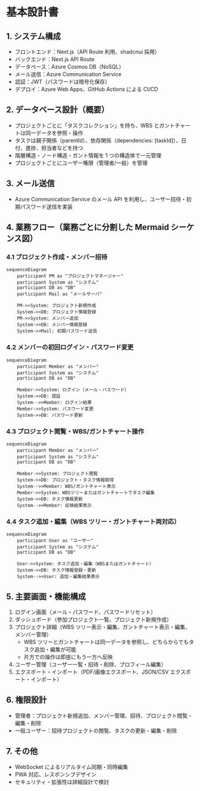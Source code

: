 # 基本設計書

## 1. システム構成

- フロントエンド：Next.js（API Route 利用、shadcnui 採用）
- バックエンド：Next.js API Route
- データベース：Azure Cosmos DB（NoSQL）
- メール送信：Azure Communication Service
- 認証：JWT（パスワードは暗号化保存）
- デプロイ：Azure Web Apps、GitHub Actions による CI/CD

## 2. データベース設計（概要）

- プロジェクトごとに「タスクコレクション」を持ち、WBS とガントチャートは同一データを参照・操作
- タスクは親子関係（parentId）、依存関係（dependencies: [taskId]）、日付、進捗、担当者などを持つ
- 階層構造・ノード構造・ガント情報を 1 つの構造体で一元管理
- プロジェクトごとにユーザー権限（管理者/一般）を管理

## 3. メール送信

- Azure Communication Service のメール API を利用し、ユーザー招待・初期パスワード送信を実装

## 4. 業務フロー（業務ごとに分割した Mermaid シーケンス図）

### 4.1 プロジェクト作成・メンバー招待

```mermaid
sequenceDiagram
    participant PM as "プロジェクトマネージャー"
    participant System as "システム"
    participant DB as "DB"
    participant Mail as "メールサーバ"

    PM->>System: プロジェクト新規作成
    System->>DB: プロジェクト情報登録
    PM->>System: メンバー追加
    System->>DB: メンバー情報登録
    System->>Mail: 初期パスワード送信
```

### 4.2 メンバーの初回ログイン・パスワード変更

```mermaid
sequenceDiagram
    participant Member as "メンバー"
    participant System as "システム"
    participant DB as "DB"

    Member->>System: ログイン（メール・パスワード）
    System->>DB: 認証
    System-->>Member: ログイン結果
    Member->>System: パスワード変更
    System->>DB: パスワード更新
```

### 4.3 プロジェクト閲覧・WBS/ガントチャート操作

```mermaid
sequenceDiagram
    participant Member as "メンバー"
    participant System as "システム"
    participant DB as "DB"

    Member->>System: プロジェクト閲覧
    System->>DB: プロジェクト・タスク情報取得
    System-->>Member: WBS/ガントチャート表示
    Member->>System: WBSツリーまたはガントチャートでタスク編集
    System->>DB: タスク情報更新
    System-->>Member: 反映結果表示
```

### 4.4 タスク追加・編集（WBS ツリー・ガントチャート両対応）

```mermaid
sequenceDiagram
    participant User as "ユーザー"
    participant System as "システム"
    participant DB as "DB"

    User->>System: タスク追加・編集（WBSまたはガントチャート）
    System->>DB: タスク情報登録・更新
    System-->>User: 追加・編集結果表示
```

## 5. 主要画面・機能構成

1. ログイン画面（メール・パスワード、パスワードリセット）
2. ダッシュボード（参加プロジェクト一覧、プロジェクト新規作成）
3. プロジェクト詳細（WBS ツリー表示・編集、ガントチャート表示・編集、メンバー管理）
   - WBS ツリーとガントチャートは同一データを参照し、どちらからでもタスク追加・編集が可能
   - 片方での操作は即座にもう一方へ反映
4. ユーザー管理（ユーザー一覧・招待・削除、プロフィール編集）
5. エクスポート・インポート（PDF/画像エクスポート、JSON/CSV エクスポート・インポート）

## 6. 権限設計

- 管理者：プロジェクト新規追加、メンバー管理、招待、プロジェクト閲覧・編集・削除
- 一般ユーザー：招待プロジェクトの閲覧、タスクの更新・編集・削除

## 7. その他

- WebSocket によるリアルタイム同期・同時編集
- PWA 対応、レスポンシブデザイン
- セキュリティ・拡張性は詳細設計で検討
